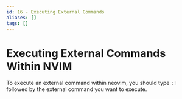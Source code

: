```yaml
---
id: 16 - Executing External Commands
aliases: []
tags: []
---
```


# Executing External Commands Within NVIM

To execute an external command within neovim, you should type `:!` followed by the external command you want to execute.
